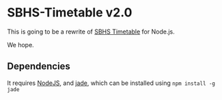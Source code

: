 SBHS-Timetable v2.0
====================

This is going to be a rewrite of [SBHS Timetable](https://github.com/sbhs-forkbombers/sbhs-timetable) for Node.js.

We hope.


## Dependencies
It requires [NodeJS](http://nodejs.org), and [jade](http://jade-lang.com), which can be installed using `npm install -g jade`
